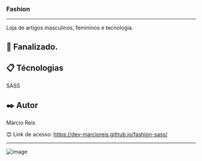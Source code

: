 ### Fashion

---

Loja de artigos masculinos, femininos e tecnologia.

## 🚀 Fanalizado.

## 📋 Técnologias
SASS

## ✒️ Autor
Márcio Reis

😊 Link de acesso: https://dev-marcioreis.github.io/fashion-sass/

---
![image](https://user-images.githubusercontent.com/122680054/218554681-dc443e09-15d4-435e-a8ca-2506a4405295.png)


